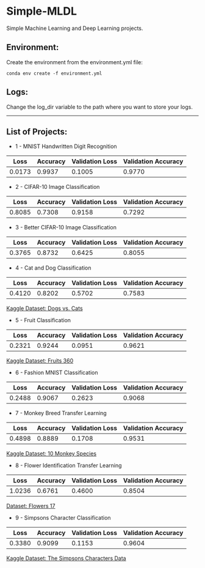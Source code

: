 # Simple-MLDL

Simple Machine Learning and Deep Learning projects.

## Environment:

Create the environment from the environment.yml file:

`conda env create -f environment.yml`

## Logs:

Change the log_dir variable to the path where you want to store your logs.

---

## List of Projects:

- 1 - MNIST Handwritten Digit Recognition

| Loss   | Accuracy | Validation Loss | Validation Accuracy |
| ------ | -------- | --------------- | ------------------- |
| 0.0173 | 0.9937   | 0.1005          | 0.9770              |

- 2 - CIFAR-10 Image Classification

| Loss   | Accuracy | Validation Loss | Validation Accuracy |
| ------ | -------- | --------------- | ------------------- |
| 0.8085 | 0.7308   | 0.9158          | 0.7292              |

- 3 - Better CIFAR-10 Image Classification

| Loss   | Accuracy | Validation Loss | Validation Accuracy |
| ------ | -------- | --------------- | ------------------- |
| 0.3765 | 0.8732   | 0.6425          | 0.8055              |

- 4 - Cat and Dog Classification

| Loss   | Accuracy | Validation Loss | Validation Accuracy |
| ------ | -------- | --------------- | ------------------- |
| 0.4120 | 0.8202   | 0.5702          | 0.7583              |

[Kaggle Dataset: Dogs vs. Cats](https://www.kaggle.com/c/dogs-vs-cats)

- 5 - Fruit Classification

| Loss   | Accuracy | Validation Loss | Validation Accuracy |
| ------ | -------- | --------------- | ------------------- |
| 0.2321 | 0.9244   | 0.0951          | 0.9621              |

[Kaggle Dataset: Fruits 360](https://www.kaggle.com/moltean/fruits)

- 6 - Fashion MNIST Classification

| Loss   | Accuracy | Validation Loss | Validation Accuracy |
| ------ | -------- | --------------- | ------------------- |
| 0.2488 | 0.9067   | 0.2623          | 0.9068              |

- 7 - Monkey Breed Transfer Learning

| Loss   | Accuracy | Validation Loss | Validation Accuracy |
| ------ | -------- | --------------- | ------------------- |
| 0.4898 | 0.8889   | 0.1708          | 0.9531              |

[Kaggle Dataset: 10 Monkey Species](https://www.kaggle.com/slothkong/10-monkey-species)

- 8 - Flower Identification Transfer Learning

| Loss   | Accuracy | Validation Loss | Validation Accuracy |
| ------ | -------- | --------------- | ------------------- |
| 1.0236 | 0.6761   | 0.4600          | 0.8504              |

[Dataset: Flowers 17](http://www.robots.ox.ac.uk/~vgg/data/flowers/17/)

- 9 - Simpsons Character Classification

| Loss   | Accuracy | Validation Loss | Validation Accuracy |
| ------ | -------- | --------------- | ------------------- |
| 0.3380 | 0.9099   | 0.1153          | 0.9604              |

[Kaggle Dataset: The Simpsons Characters Data](https://www.kaggle.com/alexattia/the-simpsons-characters-dataset)
